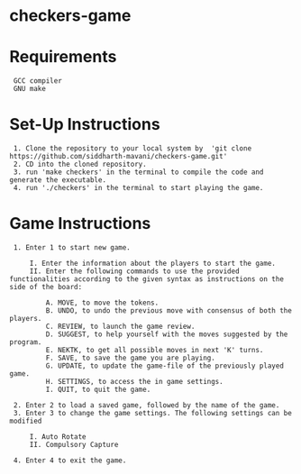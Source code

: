 # checkers-game

 # Requirements
     GCC compiler
     GNU make

 # Set-Up Instructions 

     1. Clone the repository to your local system by  'git clone https://github.com/siddharth-mavani/checkers-game.git'
     2. CD into the cloned repository.
     3. run 'make checkers' in the terminal to compile the code and generate the executable.
     4. run './checkers' in the terminal to start playing the game.

 # Game Instructions

     1. Enter 1 to start new game. 

         I. Enter the information about the players to start the game.
         II. Enter the following commands to use the provided functionalities according to the given syntax as instructions on the side of the board:

             A. MOVE, to move the tokens.
             B. UNDO, to undo the previous move with consensus of both the players.
             C. REVIEW, to launch the game review.
             D. SUGGEST, to help yourself with the moves suggested by the program.
             E. NEKTK, to get all possible moves in next 'K' turns. 
             F. SAVE, to save the game you are playing.
             G. UPDATE, to update the game-file of the previously played game.
             H. SETTINGS, to access the in game settings.
             I. QUIT, to quit the game.

     2. Enter 2 to load a saved game, followed by the name of the game.
     3. Enter 3 to change the game settings. The following settings can be modified

         I. Auto Rotate
         II. Compulsory Capture

     4. Enter 4 to exit the game.
